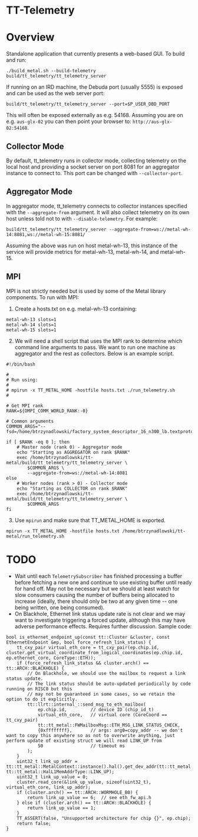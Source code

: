 # TT-Telemetry

# Overview

Standalone application that currently presents a web-based GUI. To build and run:

```
./build_metal.sh --build-telemetry
build/tt_telemetry/tt_telemetry_server
```

If running on an IRD machine, the Debuda port (usually 5555) is exposed and can be used as the web server port:

```
build/tt_telemetry/tt_telemetry_server --port=$P_USER_DBD_PORT
```

This will often be exposed externally as e.g. 54168. Assuming you are on e.g. `aus-glx-02` you can then point your browser to: `http://aus-glx-02:54168`.

## Collector Mode

By default, tt_telemetry runs in collector mode, collecting telemetry on the local host and providing a socket server on port 8081 for an aggregator instance to connect to. This port can be changed with `--collector-port`. 

## Aggregator Mode

In aggregator mode, tt_telemetry connects to collector instances specified with the `--aggregate-from` argument. It will also collect telemetry on its own host unless told not to with `--disable-telemetry`. For example:

```
build/tt_telemetry/tt_telemetry_server --aggregate-from=ws://metal-wh-14:8081,ws://metal-wh-15:8081/
```

Assuming the above was run on host metal-wh-13, this instance of the service will provide metrics for metal-wh-13, metal-wh-14, and metal-wh-15.

## MPI

MPI is not strictly needed but is used by some of the Metal library components. To run with MPI:

1. Create a hosts.txt on e.g. metal-wh-13 containing:

```
metal-wh-13 slots=1
metal-wh-14 slots=1
metal-wh-15 slots=1
```

2. We will need a shell script that uses the MPI rank to determine which command line arguments to pass. We want to run one machine as aggregator and the rest as collectors. Below is an example script.

```
#!/bin/bash

#
# Run using:
#
# mpirun -x TT_METAL_HOME -hostfile hosts.txt ./run_telemetry.sh
#

# Get MPI rank
RANK=${OMPI_COMM_WORLD_RANK:-0}

# Common arguments
COMMON_ARGS="--fsd=/home/btrzynadlowski/factory_system_descriptor_16_n300_lb.textproto"

if [ $RANK -eq 0 ]; then
    # Master node (rank 0) - Aggregator mode
    echo "Starting as AGGREGATOR on rank $RANK"
    exec /home/btrzynadlowski/tt-metal/build/tt_telemetry/tt_telemetry_server \
        $COMMON_ARGS \
        --aggregate-from=ws://metal-wh-14:8081
else
    # Worker nodes (rank > 0) - Collector mode
    echo "Starting as COLLECTOR on rank $RANK"
    exec /home/btrzynadlowski/tt-metal/build/tt_telemetry/tt_telemetry_server \
        $COMMON_ARGS
fi
```

3. Use `mpirun` and make sure that TT_METAL_HOME is exported.

```
mpirun -x TT_METAL_HOME -hostfile hosts.txt /home/btrzynadlowski/tt-metal/run_telemetry.sh
```

# TODO

- Wait until each `TelemetrySubscriber` has finished processing a buffer before fetching a new one and continue to use existing buffer until ready for hand off. May not be necessary but we should at least watch for slow consumers causing the number of buffers
being allocated to increase (ideally, there should only be two at any given time -- one being written, one being consumed).
- On Blackhole, Ethernet link status update rate is not clear and we may want to investigate triggering a forced update, although this may have adverse performance effects. Requires further discussion. Sample code:

```
bool is_ethernet_endpoint_up(const tt::Cluster &cluster, const EthernetEndpoint &ep, bool force_refresh_link_status) {
    tt_cxy_pair virtual_eth_core = tt_cxy_pair(ep.chip.id, cluster.get_virtual_coordinate_from_logical_coordinates(ep.chip.id, ep.ethernet_core, CoreType::ETH));
    if (force_refresh_link_status && cluster.arch() == tt::ARCH::BLACKHOLE) {
        // On Blackhole, we should use the mailbox to request a link status update.
        // The link status should be auto-updated periodically by code running on RISC0 but this
        // may not be guaranteed in some cases, so we retain the option to do it explicitly.
        tt::llrt::internal_::send_msg_to_eth_mailbox(
            ep.chip.id,         // device ID (chip_id_t)
            virtual_eth_core,   // virtual core (CoreCoord == tt_cxy_pair)
            tt::tt_metal::FWMailboxMsg::ETH_MSG_LINK_STATUS_CHECK,
            {0xffffffff},       // args: arg0=copy_addr -- we don't want to copy this anywhere so as not to overwrite anything, just perform update of existing struct we will read LINK_UP from
            50                  // timeout ms
        );
    }
    uint32_t link_up_addr = tt::tt_metal::MetalContext::instance().hal().get_dev_addr(tt::tt_metal::HalProgrammableCoreType::ACTIVE_ETH, tt::tt_metal::HalL1MemAddrType::LINK_UP);
    uint32_t link_up_value = 0;
    cluster.read_core(&link_up_value, sizeof(uint32_t), virtual_eth_core, link_up_addr);
    if (cluster.arch() == tt::ARCH::WORMHOLE_B0) {
        return link_up_value == 6;  // see eth_fw_api.h
    } else if (cluster.arch() == tt::ARCH::BLACKHOLE) {
        return link_up_value == 1;
    }
    TT_ASSERT(false, "Unsupported architecture for chip {}", ep.chip);
    return false;
}
```
